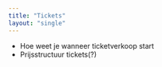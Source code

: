 ```yaml
---
title: "Tickets"
layout: "single"
---
```

<div class="block--centered">
<ul>
	<li>Hoe weet je wanneer ticketverkoop start</li>
	<li>Prijsstructuur tickets(?)</li>
</ul>
</div>